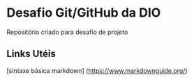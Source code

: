 #  Desafio Git/GitHub da DIO
Repositório criado para desafio de projeto

## Links Utéis
[sintaxe básica markdown] (https://www.markdownguide.org/)
